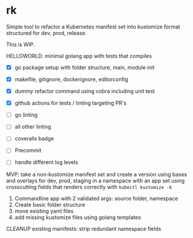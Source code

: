 # rk
Simple tool to refactor a Kubernetes manifest set into kustomize format structured for dev, prod, release.

This is WIP.

HELLOWORLD: minimal golang app with tests that compiles
- [x] go package setup with folder structure, main, module init
- [x] makefile, gitignore, dockerignore, editorconfig
- [x] dummy refactor command using cobra including unit test
- [x] github actions for tests / linting targeting PR's
- [ ] go linting
- [ ] all other linting
- [ ] coveralls badge
- [ ] Precommit
- [ ] handle different log levels


MVP: take a non-kustomize manifest set and create a version using bases and overlays for dev, prod, staging
      in a namespace with an app set using crosscutting fields that renders correctly with `kubectl kustomize -k`
1. Commandline app with 2 validated args: source folder, namespace
2. Create basic folder structure
3. move existing yaml files
4. add missing kustomize files using golang templates

CLEANUP existing manifests: strip redundant namespace fields
